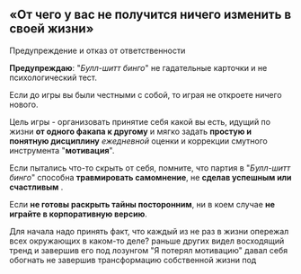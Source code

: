 ## «От чего у вас не получится ничего изменить в своей жизни»



Предупреждение и отказ от ответственности

**Предупреждаю**: "_Булл-шитт бинго_" не гадательные карточки и не психологический тест.

Если до игры вы были честными с собой, то играя не откроете ничего нового.

Цель игры - организовать принятие себя какой вы есть, идущий по жизни **от одного факапа к другому** и мягко задать **простую и понятную дисциплину** _ежедневной_ оценки и коррекции смутного инструмента "**мотивация**".

Если пытались что-то скрыть от себя, помните, что партия в "_Булл-шитт бинго_" способна **травмировать самомнение**, не **сделав успешным или счастливым** .

Если **не готовы раскрыть тайны посторонним**, ни в коем случае **не играйте в корпоративную версию**.

Для начала надо принять факт, что каждый из не раз в жизни опережал всех окружающих в каком-то деле? раньше других видел восходящий тренд и завершив его под лозунгом "Я потерял мотивацию" давал себя обогнать не завершив трансформацию собственной жизни под
